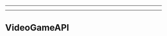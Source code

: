 ---------------------------------------------------------------------
-------------------------------------------------------
# VideoGameAPI
